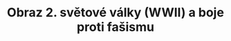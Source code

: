 ---
toc: true
layout: dark
title: Obraz 2. světové války \(WWII\) a boje proti fašismu
parent_url: ./Brücknerová
category: Brücknerová
---